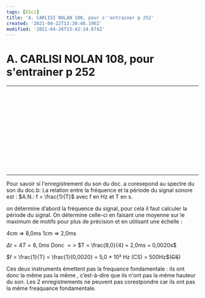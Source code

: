 ```yaml
---
tags: [ESci]
title: 'A. CARLISI NOLAN 108, pour s''entrainer p 252'
created: '2021-04-22T13:30:46.196Z'
modified: '2021-04-26T13:42:14.674Z'
---
```


# A. CARLISI NOLAN 108, pour s'entrainer p 252

---

</br>
</br>
</br>
</br>
</br>
</br>
</br>
</br>
</br>
</br>
</br>
</br>

---

Pour savoir si l'enregistrement du son du doc. a coresepond au spectre du son du doc.b:
La relation entre la fréquence et la période du signal sonore est : $A.N.: f = \frac{1}{T}$ avec f en Hz et T en s.

on détermine d’abord la fréquence du signal, pour cela il faut calculer la période du signal.
On détermine celle-ci en faisant une moyenne sur le maximum de motifs
pour plus de précision et en utilisant une échelle :

4cm => 8,0ms
1cm => 2,0ms

$\Delta t = 4T = 8,0ms$  Donc $=>$ $T = \frac{8,0}{4} = 2,0ms = 0,0020s$

$f = \frac{1}{T} = \frac{1}{0,0020} = 5,0 * 10² Hz (CS) = 500Hz$(~~CS~~) 

Ces deux instruments émettent pas la frequance fondamentale : ils ont donc la même pas la même , c’est-à-dire que ils n'ont pas la même hauteur du son.
Les 2 enregistrements ne peuvent pas corestpondre car ils ont pas la même freaquance fondamentale.


